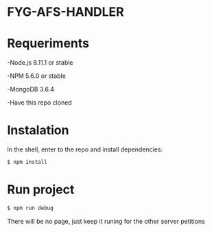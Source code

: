 # FYG-AFS-HANDLER

Requeriments
=======
-Node.js 8.11.1 or stable

-NPM 5.6.0 or stable

-MongoDB 3.6.4

-Have this repo cloned


Instalation
===========
In the shell, enter to the repo and install dependencies:

```bash
$ npm install
```


Run project
===========
```bash
$ npm run debug
```

There will be no page, just keep it runing for the other server petitions
